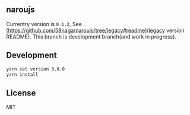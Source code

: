 ## naroujs

Currentry version is `0.1.2`, See [https://github.com/59naga/naroujs/tree/legacy#readme](legacy version README).
This branch is development branch(and work in progress).

## Development

```bash
yarn set version 3.0.0
yarn install
```

## License

MIT
